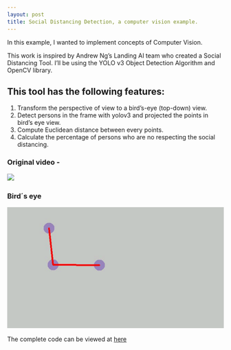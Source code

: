 ```yaml
---
layout: post
title: Social Distancing Detection, a computer vision example.
---
```

In this example, I wanted to implement concepts of Computer Vision.

This work is inspired by Andrew Ng’s Landing AI team who created a Social Distancing Tool.
I’ll be using the YOLO v3 Object Detection Algorithm and OpenCV library.


## This tool has the following features:
1. Transform the perspective of view to a bird’s-eye (top-down) view.
2. Detect persons in the frame with yolov3 and projected the points in bird’s eye view.
2. Compute Euclidean distance between every points.
3. Calculate the percentage of persons who are no respecting the social distancing.


### Original video -
![](/images/Hnet-image.gif)

### Bird´s eye
![](/images/Bird-Eye.gif)



The complete code can be viewed at [here](https://github.com/fldiaz/Computer-vision)
